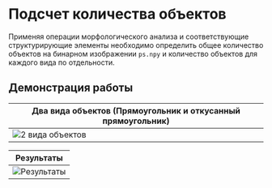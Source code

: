 # Подсчет количества объектов

Применяя операции морфологического анализа и соответствующие структурирующие элементы необходимо определить общее количество объектов на бинарном изображении `ps.npy` и количество объектов для каждого вида по отдельности.

## Демонстрация работы

| Два вида объектов (Прямоугольник и откусанный прямоугольник) |
| ------------------------------------------------------------ |
| ![2 вида объектов](https://gitlab.com/ISU-Applied-Computer-Science/5th-semester/computer-vision/Counting-objects/-/raw/main/raw/demo_1.png?inline=false) |

| Результаты |
| ------------------------------------------------------------ |
| ![Результаты](https://gitlab.com/ISU-Applied-Computer-Science/5th-semester/computer-vision/Counting-objects/-/raw/main/raw/demo_2.png?inline=false) |


